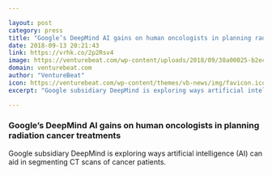 ```yaml
---

layout: post
category: press
title: "Google’s DeepMind AI gains on human oncologists in planning radiation cancer treatments"
date: 2018-09-13 20:21:43
link: https://vrhk.co/2p2Rsv4
image: https://venturebeat.com/wp-content/uploads/2018/09/38a00025-b2ec-4d65-a093-293abf76adc3.png?fit=1388%2C820&strip=all
domain: venturebeat.com
author: "VentureBeat"
icon: https://venturebeat.com/wp-content/themes/vb-news/img/favicon.ico
excerpt: "Google subsidiary DeepMind is exploring ways artificial intelligence (AI) can aid in segmenting CT scans of cancer patients."

---
```


### Google’s DeepMind AI gains on human oncologists in planning radiation cancer treatments

Google subsidiary DeepMind is exploring ways artificial intelligence (AI) can aid in segmenting CT scans of cancer patients.